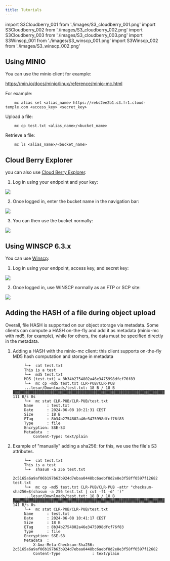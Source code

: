 ```yaml
---
title: Tutorials
---
```

import S3Cloudberry_001 from './images/S3_cloudberry_001.png'
import S3Cloudberry_002 from './images/S3_cloudberry_002.png'
import S3Cloudberry_003 from './images/S3_cloudberry_003.png'
import S3Winscp_001 from './images/S3_winscp_001.png'
import S3Winscp_002 from './images/S3_winscp_002.png'


## Using MINIO

You can use the minio client for example:

https://min.io/docs/minio/linux/reference/minio-mc.html

For example:
```
    mc alias set <alias_name> https://reks2ee2b1.s3.fr1.cloud-temple.com <access_key> <secret_key>
```
Upload a file:
```
    mc cp test.txt <alias_name>/<bucket_name>
```
Retrieve a file:
```
    mc ls <alias_name>/<bucket_name>
```
## Cloud Berry Explorer

you can also use [Cloud Berry Explorer](https://www.msp360.com/explorer/).

1. Log in using your endpoint and your key:

<img src={S3Cloudberry_001} />

2. Once logged in, enter the bucket name in the navigation bar:

<img src={S3Cloudberry_002} />

3. You can then use the bucket normally:

<img src={S3Cloudberry_003} />

## Using WINSCP 6.3.x

You can use [Winscp](https://winscp.net/eng/download.php):

1. Log in using your endpoint, access key, and secret key:

<img src={S3Winscp_001} />

2. Once logged in, use WINSCP normally as an FTP or SCP site:

<img src={S3Winscp_002} />


## Adding the HASH of a file during object upload

Overall, file HASH is supported on our object storage via metadata. Some clients can compute a HASH on-the-fly and add it as metadata (minio-mc with md5, for example), while for others, the data must be specified directly in the metadata.

1. Adding a HASH with the minio-mc client: this client supports on-the-fly MD5 hash computation and storage in metadata


            ╰─➤  cat test.txt
            This is a test
            ╰─➤  md5 test.txt
            MD5 (test.txt) = 8b34b2754802a46e3475998dfcf76f83
            ╰─➤  mc cp -md5 test.txt CLR-PUB/CLR-PUB
            ...lesur/Downloads/test.txt: 18 B / 18 B  ▓▓▓▓▓▓▓▓▓▓▓▓▓▓▓▓▓▓▓▓▓▓▓▓▓▓▓▓▓▓▓▓▓▓▓▓▓▓▓▓▓▓▓▓▓▓▓▓▓▓▓▓▓▓▓▓▓▓▓▓▓▓▓▓▓▓▓▓▓▓▓▓▓▓▓▓▓▓▓▓▓▓▓▓▓▓▓▓▓▓▓▓▓▓▓▓▓▓▓▓▓▓▓▓▓▓  111 B/s 0s
            ╰─➤  mc stat CLR-PUB/CLR-PUB/test.txt
            Name      : test.txt
            Date      : 2024-06-08 10:21:31 CEST
            Size      : 18 B
            ETag      : 8b34b2754802a46e3475998dfcf76f83
            Type      : file
            Encryption: SSE-S3
            Metadata  :
                Content-Type: text/plain

2. Example of "manually" adding a sha256: for this, we use the file's S3 attributes.

            ╰─➤  cat test.txt
            This is a test
            ╰─➤  shasum -a 256 test.txt
            2c5165a6a9af06b197b63b924d7ebaa0448bc6aebf8d2e8e3f58ff0597f12682  test.txt
            ╰─➤  mc cp -md5 test.txt CLR-PUB/CLR-PUB -attr "checksum-sha256=$(shasum -a 256 test.txt | cut -f1 -d' ')"
            ...lesur/Downloads/test.txt: 18 B / 18 B  ▓▓▓▓▓▓▓▓▓▓▓▓▓▓▓▓▓▓▓▓▓▓▓▓▓▓▓▓▓▓▓▓▓▓▓▓▓▓▓▓▓▓▓▓▓▓▓▓▓▓▓▓▓▓▓▓▓▓▓▓▓▓▓▓▓▓▓▓▓▓▓▓▓▓▓▓▓▓▓▓▓▓▓▓▓▓▓▓▓▓▓▓▓▓▓▓▓▓▓▓▓▓▓▓▓▓  141 B/s 0s
            ╰─➤  mc stat CLR-PUB/CLR-PUB/test.txt
            Name      : test.txt
            Date      : 2024-06-08 10:41:17 CEST
            Size      : 18 B
            ETag      : 8b34b2754802a46e3475998dfcf76f83
            Type      : file
            Encryption: SSE-S3
            Metadata  :
                X-Amz-Meta-Checksum-Sha256: 2c5165a6a9af06b197b63b924d7ebaa0448bc6aebf8d2e8e3f58ff0597f12682
                Content-Type              : text/plain